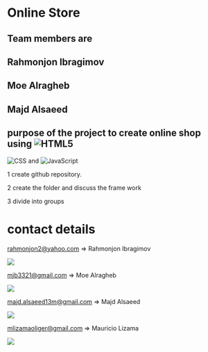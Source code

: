 # Online Store #

## Team members are ##
## Rahmonjon Ibragimov ##
## Moe Alragheb ##
## Majd Alsaeed ##

## purpose of the project to create online shop using   ![HTML5](https://img.shields.io/badge/-HTML5-333333?style=flat&logo=HTML5)
![CSS](https://img.shields.io/badge/-CSS-333333?style=flat&logo=CSS3&logoColor=1572B6)  and  ![JavaScript](https://img.shields.io/badge/-JavaScript-333333?style=flat&logo=javascript)


1 create github repository.

2 create the folder and discuss the frame work

3 divide into groups


# contact details #

rahmonjon2@yahoo.com  => Rahmonjon Ibragimov 
<p align="left"> 
<a href="https://www.linkedin.com/in/rahmonjon-john-ibragimov-b03635203/">
  <img src="https://img.shields.io/badge/-LinkedIn-blue?style=flat&logo=Linkedin&logoColor=white" />
</a>  

mjb3321@gmail.com  => Moe Alragheb 

<p align="left"> 
<a href="https://www.linkedin.com/in/moe-alragheb-35686620a/">
  <img src="https://img.shields.io/badge/-LinkedIn-blue?style=flat&logo=Linkedin&logoColor=white" />
</a>  

majd.alsaeed13m@gmail.com => Majd Alsaeed 

<p align="left"> 
<a href="https://www.linkedin.com/in/majd-alsaeed-89b544218/">
  <img src="https://img.shields.io/badge/-LinkedIn-blue?style=flat&logo=Linkedin&logoColor=white" />
</a>  

mlizamaoliger@gmail.com => Mauricio Lizama

<p align="left">
<a href="https://www.linkedin.com/in/mauriciolizama">
  <img src="https://img.shields.io/badge/-LinkedIn-blue?style=flat&logo=Linkedin&logoColor=white" />
</a>  
